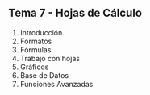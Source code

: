 ﻿## **Tema 7 - Hojas de Cálculo**

1. Introducción. 
2. Formatos
3. Fórmulas
4. Trabajo con hojas
5. Gráficos
6. Base de Datos
7. Funciones Avanzadas
<!--stackedit_data:
eyJoaXN0b3J5IjpbLTg4NTc5OTU4OCwtMTQxMTgyNDY4M119
-->